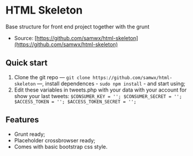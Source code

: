 # HTML Skeleton

Base structure for front end project together with the grunt

* Source: [https://github.com/samwx/html-skeleton](https://github.com/samwx/html-skeleton)

## Quick start

1. Clone the git repo — `git clone
   https://github.com/samwx/html-skeleton` —, install dependences - `sudo npm install` - and start using;
2. Edit these variables in tweets.php with your data with your account for show your last tweets: 
`$CONSUMER_KEY = '';
$CONSUMER_SECRET = '';
$ACCESS_TOKEN = '';
$ACCESS_TOKEN_SECRET = '';`


## Features

* Grunt ready;
* Placeholder crossbrowser ready;
* Comes with basic bootstrap css style.